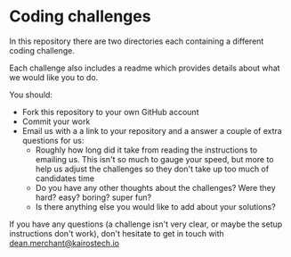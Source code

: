 # Coding challenges

In this repository there are two directories each containing a different coding challenge.

Each challenge also includes a readme which provides details about what we would like you to do.

You should:

- Fork this repository to your own GitHub account
- Commit your work
- Email us with a a link to your repository and a answer a couple of extra questions for us:
  - Roughly how long did it take from reading the instructions to emailing us. This isn't so much to gauge your speed, but more to help us adjust the challenges so they don't take up too much of candidates time
  - Do you have any other thoughts about the challenges? Were they hard? easy? boring? super fun?
  - Is there anything else you would like to add about your solutions?

If you have any questions (a challenge isn't very clear, or maybe the setup instructions don't work), don't hesitate to get in touch with [dean.merchant@kairostech.io](mailto:dean.merchant@kairostech.io)
